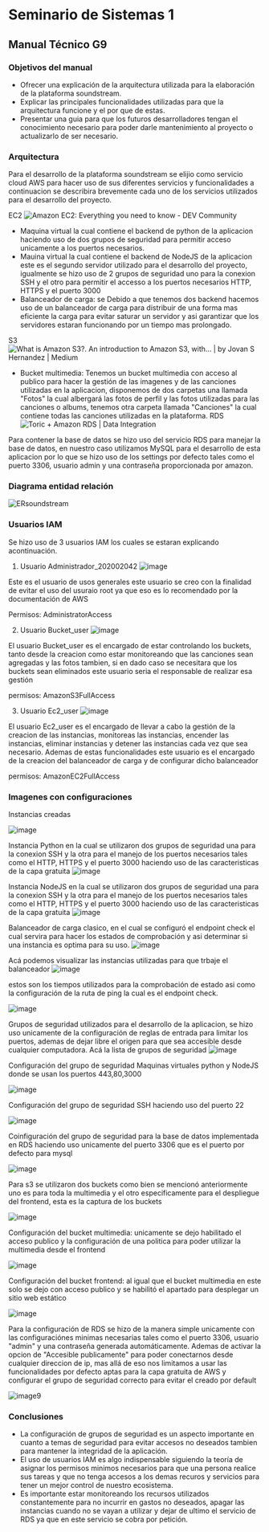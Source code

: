 #  Seminario de Sistemas 1
## Manual Técnico G9

### Objetivos del manual

 - Ofrecer una explicación de la arquitectura utilizada para la elaboración de la plataforma soundstream.
 - Explicar las principales funcionalidades utilizadas para que la arquitectura funcione y el por que de estas.
 - Presentar una guia para que los futuros desarrolladores tengan el conocimiento necesario para poder darle mantenimiento al proyecto o actualizarlo  de ser necesario.
 ### Arquitectura
 Para el desarrollo de la plataforma soundstream se elijio como servicio cloud AWS para hacer uso de sus diferentes servicios y funcionalidades a continuacion se describira brevemente cada uno de los servicios utilizados para el desarrollo del proyecto.
 
 EC2
 ![Amazon EC2: Everything you need to know - DEV Community](https://media.dev.to/cdn-cgi/image/width=1600,height=900,fit=cover,gravity=auto,format=auto/https%3A%2F%2Fdev-to-uploads.s3.amazonaws.com%2Fuploads%2Farticles%2Fwsrrq6s1f12v8jhe2ubj.png)
 
 - Maquina virtual la cual contiene el backend  de python de la aplicacion haciendo uso de dos grupos de seguridad para permitir acceso unicamente a los puertos necesarios.
 - Mauina virtual la cual contiene el backend de NodeJS de la aplicacion este es el segundo servidor utilizado para el desarrollo del proyecto, igualmente se hizo uso de 2 grupos de seguridad uno para la conexion SSH y el otro para permitir el accesso a los puertos necesarios HTTP, HTTPS y el puerto 3000
 - Balanceador de carga: se Debido a que tenemos dos backend hacemos uso de un balanceador de carga para distribuir de una forma mas eficiente la carga  para evitar saturar un servidor y asi garantizar que los servidores estaran funcionando por un tiempo mas prolongado.
 
S3
![What is Amazon S3?. An introduction to Amazon S3, with… | by Jovan S  Hernandez | Medium](https://miro.medium.com/v2/resize:fit:1160/0*PQM2oxNUUceATC30)

- Bucket multimedia: Tenemos un bucket multimedia con acceso al publico para hacer la gestión de las imagenes y de las canciones utilizadas en la aplicacion, disponemos de dos carpetas una llamada "Fotos" la cual albergará las fotos de perfil y las fotos utilizadas para las canciones o albums, tenemos otra carpeta llamada "Canciones" la cual contiene todas las canciones utilizadas en la plataforma.
RDS
![Toric + Amazon RDS | Data Integration](https://cdn.prod.website-files.com/601064f495f4b4967f921aa9/635884ad45bd4b4723f4bc39_202210-rds-logo.png)

Para contener la base de datos se hizo uso del servicio RDS para manejar la base de datos, en nuestro caso utilizamos MySQL para el desarrollo de esta aplicacion por lo que se hizo uso de los settings por defecto tales como el puerto 3306, usuario admin y una contraseña proporcionada por amazon.
### Diagrama entidad relación

![ERsoundstream](https://hackmd.io/_uploads/ryL-W8WnA.png)

### Usuarios IAM

Se hizo uso de 3 usuarios IAM los cuales se estaran explicando acontinuación.

1. Usuario Administrador_202002042
![image](https://hackmd.io/_uploads/S1T_-IZhR.png)

Este es el usuario de usos generales este usuario se creo con la finalidad de evitar el uso del usuraio root ya que eso es lo recomendado por la documentación de AWS

Permisos: AdministratorAccess

2. Usuario Bucket_user
![image](https://hackmd.io/_uploads/rJz_fIWhA.png)

El usuario Bucket_user es el encargado de estar controlando los buckets, tanto desde la creacion como estar monitoreando que las canciones sean agregadas y las fotos tambien, si en dado caso se necesitara que los buckets sean eliminados este usuario seria el responsable de realizar esa gestión

permisos: AmazonS3FullAccess

3. Usuario Ec2_user
![image](https://hackmd.io/_uploads/B1K0MI-3C.png)

El usuario Ec2_user es el encargado de llevar a cabo la gestión de la creacion de las instancias, monitoreas las instancias, encender las instancias, eliminar instancias y detener las instancias cada vez que sea necesario. Ademas de estas funcionalidades este usuario es el encargado de la creacion del balanceador de carga y de configurar dicho balanceador 

permisos: AmazonEC2FullAccess

### Imagenes con configuraciones
Instancias creadas

![image](https://hackmd.io/_uploads/SyIPXUZ3C.png)

Instancia Python en la cual se utilizaron dos grupos de seguridad una para la conexion SSH y la otra para el manejo de los puertos necesarios tales como el HTTP, HTTPS y el puerto 3000 haciendo uso de las caracteristicas de la capa gratuita
![image](https://hackmd.io/_uploads/B1G6XUbn0.png)

Instancia NodeJS en la cual se utilizaron dos grupos de seguridad una para la conexion SSH y la otra para el manejo de los puertos necesarios tales como el HTTP, HTTPS y el puerto 3000 haciendo uso de las caracteristicas de la capa gratuita
![image](https://hackmd.io/_uploads/HJ-VVUW30.png)

Balanceador de carga clasico, en el cual se configuró el endpoint check el cual servira para hacer los estados de comprobación y asi determinar si una instancia es optima para su  uso.
![image](https://hackmd.io/_uploads/BJ2YEUWn0.png)

Acá podemos visualizar las instancias utilizadas para que trbaje el balanceador
![image](https://hackmd.io/_uploads/SkwiVIZh0.png)

estos son los tiempos utilizados para la comprobación de estado asi como la configuración de la ruta de ping la cual es el endpoint check.

![image](https://hackmd.io/_uploads/H1DA4Ub3C.png)

Grupos de seguridad utilizados para el desarrollo de la aplicacion, se hizo uso unicamente de la configuración de reglas de entrada para limitar los puertos, ademas de dejar libre el origen para que sea accesible desde cualquier computadora. Acá la lista de grupos de seguridad
![image](https://hackmd.io/_uploads/ByxrBIZhC.png)

Configuración del grupo de seguridad Maquinas virtuales python y NodeJS donde se usan los puertos 443,80,3000

![image](https://hackmd.io/_uploads/r1oDr8Z3R.png)

Configuración del grupo de seguridad SSH haciendo uso del puerto 22

![image](https://hackmd.io/_uploads/rJEKrI-3R.png)

Coinfiguración del grupo de seguridad para la base de datos implementada en RDS haciendo uso unicamente del puerto 3306 que es el puerto por defecto para mysql

![image](https://hackmd.io/_uploads/SJyhHI-3C.png)

Para s3 se utilizaron dos buckets como bien se mencionó anteriormente uno es para toda la multimedia y el otro especificamente para el despliegue del frontend, esta es la captura de los buckets

![image](https://hackmd.io/_uploads/rkGVUIWhC.png)

Configuración del bucket multimedia: unicamente se dejo habilitado el acceso publico y la configuración de una politica para poder utilizar la multimedia desde el frontend

![image](https://hackmd.io/_uploads/BydvU8Z20.png)

Configuración del bucket frontend: al igual que el bucket multimedia en este solo se dejo con acceso publico y se habilitó el apartado para desplegar un sitio web estático

![image](https://hackmd.io/_uploads/S1XALU-n0.png)

Para la configuración de RDS se hizo de la manera simple unicamente con las configuraciónes minimas necesarias tales como el puerto 3306, usuario "admin" y una contraseña generada automáticamente. Ademas de activar la opcion de "Accesible publicamente" para poder conectarnos desde cualquier direccion de ip, mas allá de eso nos limitamos a usar las funcionalidades por defecto aptas para la capa gratuita de AWS y configurar el grupo de seguridad correcto para evitar el creado por default

![image9](https://hackmd.io/_uploads/S1q5w8bh0.png)

### Conclusiones

- La configuración de grupos de seguridad es un aspecto importante en cuanto a temas de seguridad para evitar accesos no deseados tambien para mantener la integridad de la aplicación.
- El uso de usuarios IAM es algo indispensable siguiendo la teoría de asignar los permisos minimos necesarios para que una persona realice sus tareas y que no tenga accesos a los demas recuros y servicios para tener un mejor control de nuestro ecosistema.
- Es importante estar monitoreando los recursos utilizados  constantemente para no incurrir en gastos no deseados, apagar las instancias cuando no se vayan a utilizar y dejar de ultimo el servicio de RDS ya que en este servicio se cobra por petición.
